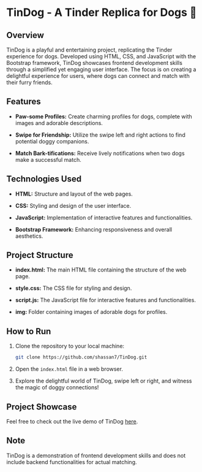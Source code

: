 # TinDog - A Tinder Replica for Dogs 🐾

## Overview

TinDog is a playful and entertaining project, replicating the Tinder experience for dogs. Developed using HTML, CSS, and JavaScript with the Bootstrap framework, TinDog showcases frontend development skills through a simplified yet engaging user interface. The focus is on creating a delightful experience for users, where dogs can connect and match with their furry friends.

## Features

- **Paw-some Profiles:** Create charming profiles for dogs, complete with images and adorable descriptions.

- **Swipe for Friendship:** Utilize the swipe left and right actions to find potential doggy companions.

- **Match Bark-tifications:** Receive lively notifications when two dogs make a successful match.

## Technologies Used

- **HTML:** Structure and layout of the web pages.

- **CSS:** Styling and design of the user interface.

- **JavaScript:** Implementation of interactive features and functionalities.

- **Bootstrap Framework:** Enhancing responsiveness and overall aesthetics.

## Project Structure

- **index.html:** The main HTML file containing the structure of the web page.

- **style.css:** The CSS file for styling and design.

- **script.js:** The JavaScript file for interactive features and functionalities.

- **img:** Folder containing images of adorable dogs for profiles.

## How to Run

1. Clone the repository to your local machine:

   ```bash
   git clone https://github.com/shassan7/TinDog.git
   ```

2. Open the `index.html` file in a web browser.

3. Explore the delightful world of TinDog, swipe left or right, and witness the magic of doggy connections!

## Project Showcase

Feel free to check out the live demo of TinDog [here](https://shassan7.github.io/TinDog/).

## Note

TinDog is a demonstration of frontend development skills and does not include backend functionalities for actual matching.


